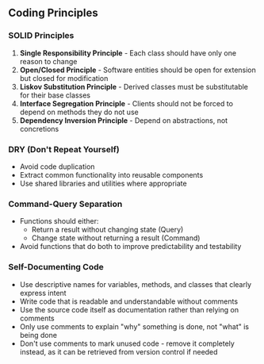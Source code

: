 
## Coding Principles

### SOLID Principles
1. **Single Responsibility Principle** - Each class should have only one reason to change
2. **Open/Closed Principle** - Software entities should be open for extension but closed for modification
3. **Liskov Substitution Principle** - Derived classes must be substitutable for their base classes
4. **Interface Segregation Principle** - Clients should not be forced to depend on methods they do not use
5. **Dependency Inversion Principle** - Depend on abstractions, not concretions

### DRY (Don't Repeat Yourself)
- Avoid code duplication
- Extract common functionality into reusable components
- Use shared libraries and utilities where appropriate

### Command-Query Separation
- Functions should either:
  - Return a result without changing state (Query)
  - Change state without returning a result (Command)
- Avoid functions that do both to improve predictability and testability

### Self-Documenting Code
- Use descriptive names for variables, methods, and classes that clearly express intent
- Write code that is readable and understandable without comments
- Use the source code itself as documentation rather than relying on comments
- Only use comments to explain "why" something is done, not "what" is being done
- Don't use comments to mark unused code - remove it completely instead, as it can be retrieved from version control if needed
